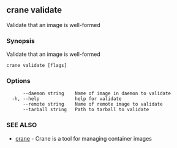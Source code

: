 ## crane validate

Validate that an image is well-formed

### Synopsis

Validate that an image is well-formed

```
crane validate [flags]
```

### Options

```
      --daemon string    Name of image in daemon to validate
  -h, --help             help for validate
      --remote string    Name of remote image to validate
      --tarball string   Path to tarball to validate
```

### SEE ALSO

* [crane](crane.md)	 - Crane is a tool for managing container images

